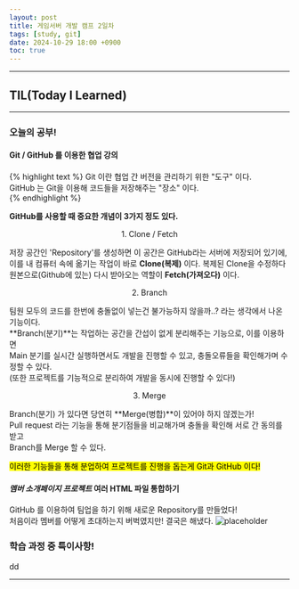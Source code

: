 ```yaml
---
layout: post
title: 게임서버 개발 캠프 2일차
tags: [study, git]
date: 2024-10-29 18:00 +0900
toc: true
---
```


---

## TIL(Today I Learned)

---

### 오늘의 공부!

#### Git / GitHub 를 이용한 협업 강의

{% highlight text %}
 Git 이란 협업 간 버전을 관리하기 위한 "도구" 이다.  
 GitHub 는 Git을 이용해 코드들을 저장해주는 "장소" 이다.  
{% endhighlight %}

**GitHub를 사용할 때 중요한 개념이 3가지 정도 있다.**

<center>1. Clone / Fetch</center>  

저장 공간인 'Repository'를 생성하면 이 공간은 GitHub라는 서버에 저장되어 있기에,  
이를 내 컴퓨터 속에 옮기는 작업이 바로 **Clone(복제)** 이다. 복제된 Clone을 수정하다  
원본으로(Github에 있는) 다시 받아오는 역할이 **Fetch(가져오다)** 이다.

<center>2. Branch</center>  

팀원 모두의 코드를 한번에 충돌없이 넣는건 불가능하지 않을까..? 라는 생각에서 나온 기능이다.  
**Branch(분기)**는 작업하는 공간을 간섭이 없게 분리해주는 기능으로, 이를 이용하면  
Main 분기를 실시간 실행하면서도 개발을 진행할 수 있고, 충돌오류들을 확인해가며 수정할 수 있다.  
(또한 프로젝트를 기능적으로 분리하여 개발을 동시에 진행할 수 있다!)  

<center>3. Merge </center>  

Branch(분기) 가 있다면 당연히 **Merge(병합)**이 있어야 하지 않겠는가!  
Pull request 라는 기능을 통해 분기점들을 비교해가며 충돌을 확인해 서로 간 동의를 받고  
Branch를 Merge 할 수 있다.
  
<mark>이러한 기능들을 통해 분업하여 프로젝트를 진행을 돕는게 Git과 GitHub 이다!</mark>

#### *멤버 소개페이지 프로젝트* 여러 HTML 파일 통합하기

GitHub 를 이용하여 팀업을 하기 위해 새로운 Repository를 만들었다!  
처음이라 멤버를 어떻게 초대하는지 버벅였지만! 결국은 해냈다.
![placeholder](https://github.com/user-attachments/assets/8cd23e15-a979-4f81-85ed-bb77f603164c "Medium example image")

### 학습 과정 중 특이사항!

dd

---
